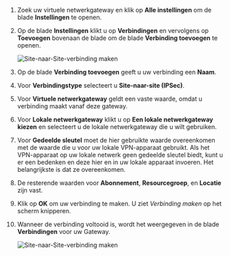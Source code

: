 1. Zoek uw virtuele netwerkgateway en klik op **Alle instellingen** om de blade **Instellingen** te openen.
2. Op de blade **Instellingen** klikt u op **Verbindingen** en vervolgens op **Toevoegen** bovenaan de blade om de blade **Verbinding toevoegen** te openen.
   
    ![Site-naar-Site-verbinding maken](./media/vpn-gateway-add-site-to-site-connection-rm-portal-include/addconnection250.png)
3. Op de blade **Verbinding toevoegen** geeft u uw verbinding een **Naam**. 
4. Voor **Verbindingstype** selecteert u **Site-naar-site (IPSec)**.
5. Voor **Virtuele netwerkgateway** geldt een vaste waarde, omdat u verbinding maakt vanaf deze gateway.
6. Voor **Lokale netwerkgateway** klikt u op **Een lokale netwerkgateway kiezen** en selecteert u de lokale netwerkgateway die u wilt gebruiken. 
7. Voor **Gedeelde sleutel** moet de hier gebruikte waarde overeenkomen met de waarde die u voor uw lokale VPN-apparaat gebruikt. Als het VPN-apparaat op uw lokale netwerk geen gedeelde sleutel biedt, kunt u er een bedenken en deze hier en in uw lokale apparaat invoeren. Het belangrijkste is dat ze overeenkomen.
8. De resterende waarden voor **Abonnement**, **Resourcegroep**, en **Locatie** zijn vast.
9. Klik op **OK** om uw verbinding te maken. U ziet *Verbinding maken* op het scherm knipperen.
10. Wanneer de verbinding voltooid is, wordt het weergegeven in de blade **Verbindingen** voor uw Gateway.
    
    ![Site-naar-Site-verbinding maken](./media/vpn-gateway-add-site-to-site-connection-rm-portal-include/connectionstatus450.png)

<!--HONumber=Sep16_HO3-->


